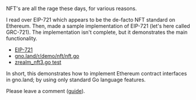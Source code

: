 NFT's are all the rage these days, for various reasons.

I read over EIP-721 which appears to be the de-facto NFT standard on Ethereum. Then, made a sample implementation of EIP-721 (let's here called GRC-721). The implementation isn't complete, but it demonstrates the main functionality.

- [EIP-721](https://eips.ethereum.org/EIPS/eip-721)
- [gno.land/r/demo/nft/nft.go](https://gno.land/r/demo/nft/nft.go)
- [zrealm_nft3.go test](https://github.com/steve-care-software/gno/blob/master/tests/files2/zrealm_nft3.gno)

In short, this demonstrates how to implement Ethereum contract interfaces in gno.land; by using only standard Go language features.

Please leave a comment ([guide](https://gno.land/r/demo/boards:gnolang/1)).

